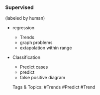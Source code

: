 ### Supervised
(labeled by human)

- regression

	- Trends
	- graph problems
	- extapolation within range

- Classification

	- Predict cases
	- predict
	- false positive  diagram

   Tags & Topics:
   #Trends
   #Predict
   #Trend